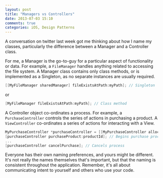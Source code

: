```yaml
---
layout: post
title: "Managers vs Controllers"
date: 2013-07-03 15:10
comments: true
categories: iOS, Design Patterns
---
```

A conversation on twitter last week got me thinking about how I name my classes, particularly the difference between a Manager and a Controller class.

For me, a Manager is the go-to-guy for a particular aspect of functionality or data. For example, a <code>FileManager</code> handles anything related to accessing the file system. A Manager class contains only class methods, or is implemented as a Singleton, as no separate instances are usually required.

``` objective-c
[[MyFileManager sharedManager] fileExistsAtPath:myPath]; // Singleton
```
or
``` objective-c
[MyFileManager fileExistsAtPath:myPath]; // Class method
```

A Controller object co-ordinates a process. For example, a <code>PurchaseController</code> controls the series of actions in purchasing a product. A <code>ViewController</code> co-ordinates a series of actions for interacting with a View.

``` objective-c
MyPurchaseController *purchaseController = [[MyPurchaseController alloc] initWithDelegate:self];
[purchaseController purchaseProduct:productId]; // Begins purchase process
...
[purchaseController cancelPurchase]; // Cancels process
```

Everyone has their own naming preferences, and yours might be different. It's not really the names themselves that's important, but that the naming is consistent throughout the application. Remember, it's all about communicating intent to yourself and others who use your code.